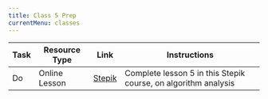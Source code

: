 ```yaml
---
title: Class 5 Prep
currentMenu: classes
---
```


Task | Resource Type | Link | Instructions
|----|---------------|------|-------------|
Do | Online Lesson | [Stepik](https://stepik.org/lesson/56828/step/1?unit=34890) | Complete lesson 5 in this Stepik course, on algorithm analysis
